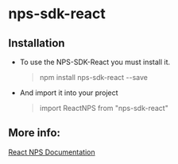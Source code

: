 # nps-sdk-react

## Installation
- To use the NPS-SDK-React you must install it.
	> npm install nps-sdk-react --save

- And import it into your project
	> import ReactNPS from "nps-sdk-react"

## More info:
[React NPS Documentation](https://developers.nps.com.ar/GuideReference/reference/advanced/react)